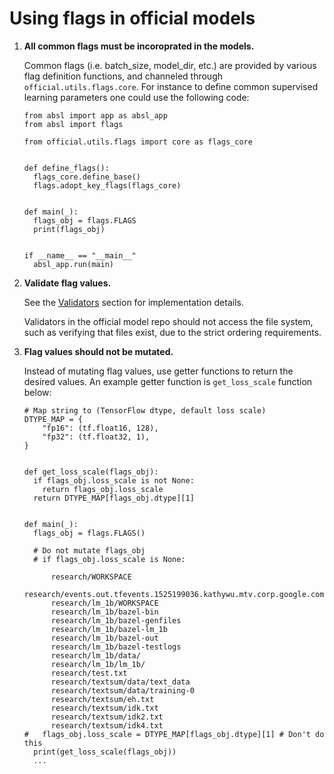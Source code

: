 # Using flags in official models

1. **All common flags must be incoroprated in the models.**

   Common flags (i.e. batch_size, model_dir, etc.) are provided by various flag definition functions,
   and channeled through `official.utils.flags.core`. For instance to define common supervised
   learning parameters one could use the following code:

   ```$xslt
   from absl import app as absl_app
   from absl import flags

   from official.utils.flags import core as flags_core


   def define_flags():
     flags_core.define_base()
     flags.adopt_key_flags(flags_core)


   def main(_):
     flags_obj = flags.FLAGS
     print(flags_obj)


   if __name__ == "__main__"
     absl_app.run(main)
   ```
2. **Validate flag values.**

   See the [Validators](#validators) section for implementation details.

   Validators in the official model repo should not access the file system, such as verifying
   that files exist, due to the strict ordering requirements.

3. **Flag values should not be mutated.**

   Instead of mutating flag values, use getter functions to return the desired values. An example
   getter function is `get_loss_scale` function below:

   ```
   # Map string to (TensorFlow dtype, default loss scale)
   DTYPE_MAP = {
       "fp16": (tf.float16, 128),
       "fp32": (tf.float32, 1),
   }


   def get_loss_scale(flags_obj):
     if flags_obj.loss_scale is not None:
       return flags_obj.loss_scale
     return DTYPE_MAP[flags_obj.dtype][1]


   def main(_):
     flags_obj = flags.FLAGS()

     # Do not mutate flags_obj
     # if flags_obj.loss_scale is None:

         research/WORKSPACE
         research/events.out.tfevents.1525199036.kathywu.mtv.corp.google.com
         research/lm_1b/WORKSPACE
         research/lm_1b/bazel-bin
         research/lm_1b/bazel-genfiles
         research/lm_1b/bazel-lm_1b
         research/lm_1b/bazel-out
         research/lm_1b/bazel-testlogs
         research/lm_1b/data/
         research/lm_1b/lm_1b/
         research/test.txt
         research/textsum/data/text_data
         research/textsum/data/training-0
         research/textsum/eh.txt
         research/textsum/idk.txt
         research/textsum/idk2.txt
         research/textsum/idk4.txt
   #   flags_obj.loss_scale = DTYPE_MAP[flags_obj.dtype][1] # Don't do this
     print(get_loss_scale(flags_obj))
     ...
   ```